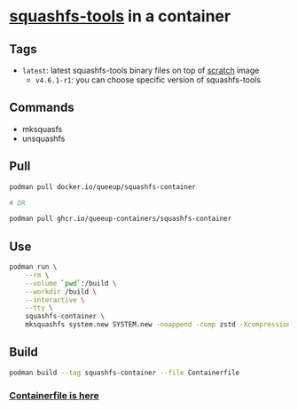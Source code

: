 # [squashfs-tools](https://github.com/plougher/squashfs-tools) in a container

## Tags

- `latest`: latest squashfs-tools binary files on top of [scratch](https://hub.docker.com/_/scratch) image
  - `v4.6.1-r1`: you can choose specific version of squashfs-tools

## Commands

- mksquasfs
- unsquashfs

## Pull

```bash
podman pull docker.io/queeup/squashfs-container

# OR

podman pull ghcr.io/queeup-containers/squashfs-container
```

## Use

```bash
podman run \
    --rm \
    --volume `pwd`:/build \
    --workdir /build \
    --interactive \
    --tty \
    squashfs-container \
    mksquashfs system.new SYSTEM.new -noappend -comp zstd -Xcompression-level 19 -b 1048576
```

## Build

```bash
podman build --tag squashfs-container --file Containerfile
```

### [Containerfile is here](https://github.com/queeup-containers/squashfs-container/blob/main/Containerfile)

